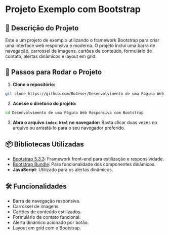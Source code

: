 # Projeto Exemplo com Bootstrap

## 📖 Descrição do Projeto

Este é um projeto de exemplo utilizando o framework Bootstrap para criar uma interface web responsiva e moderna. O projeto inclui uma barra de navegação, carrossel de imagens, cartões de conteúdo, formulário de contato, alertas dinâmicos e layout em grid.

## 🚀 Passos para Rodar o Projeto

1. **Clone o repositório:**
```bash
git clone https://github.com/Ro4ever/Desenvolvimento de uma Página Web Responsiva com Bootstrap.git
```

2. **Acesse o diretório do projeto:**
```bash
cd Desenvolvimento de uma Página Web Responsiva com Bootstrap
```

3. **Abra o arquivo `index.html` no navegador:**
Basta clicar duas vezes no arquivo ou arrastá-lo para o seu navegador preferido.

## 📦 Bibliotecas Utilizadas

- [Bootstrap 5.3.3](https://getbootstrap.com/): Framework front-end para estilização e responsividade.
- [Bootstrap Bundle](https://getbootstrap.com/docs/5.3/getting-started/introduction/): Para funcionalidade dos componentes dinâmicos.
- **JavaScript**: Utilizado para os alertas dinâmicos.

## 🛠 Funcionalidades

- Barra de navegação responsiva.
- Carrossel de imagens.
- Cartões de conteúdo estilizados.
- Formulário de contato funcional.
- Alerta dinâmico acionado por botão.
- Layout em grid com o Bootstrap.